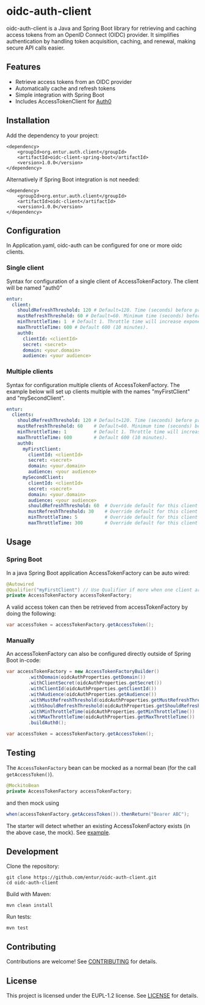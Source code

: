 # oidc-auth-client
oidc-auth-client is a Java and Spring Boot library for retrieving and caching access tokens from an OpenID Connect (OIDC) provider.
It simplifies authentication by handling token acquisition, caching, and renewal, making secure API calls easier.

## Features
* Retrieve access tokens from an OIDC provider
* Automatically cache and refresh tokens
* Simple integration with Spring Boot
* Includes AccessTokenClient for [Auth0](https://auth0.com)

## Installation
Add the dependency to your project:
```
<dependency>
    <groupId>org.entur.auth.client</groupId>
    <artifactId>oidc-client-spring-boot</artifactId>
    <version>1.0.0</version>
</dependency>
```

Alternatively if Spring Boot integration is not needed:
```
<dependency>
    <groupId>org.entur.auth.client</groupId>
    <artifactId>oidc-client</artifactId>
    <version>1.0.0</version>
</dependency>
```

## Configuration
In Application.yaml, oidc-auth can be configured for one or more oidc clients.

### Single client

Syntax for configuration of a single client of AccessTokenFactory.
The client will be named "auth0"

```yaml
entur:
  client:
    shouldRefreshThreshold: 120 # Default=120. Time (seconds) before proactive token refresh. 
    mustRefreshThreshold: 60 # Default=60. Minimum time (seconds) before forced token refresh.
    minThrottleTime: 1  # Default 1. Throttle time will increase exponentially from min to max throttle time. 
    maxThrottleTime: 600 # Default 600 (10 minutes).
    auth0:
      clientId: <clientId>
      secret: <secret>
      domain: <your.domain>
      audience: <your audience>
```

### Multiple clients
Syntax for configuration multiple clients of AccessTokenFactory.
The example below will set up clients multiple with the names "myFirstClient" and "mySecondClient".

```yaml
entur:
  clients:
    shouldRefreshThreshold: 120 # Default=120. Time (seconds) before proactive token refresh. 
    mustRefreshThreshold: 60    # Default=60. Minimum time (seconds) before forced token refresh.
    minThrottleTime: 1          # Default 1. Throttle time will increase exponentially from min to max throttle time. 
    maxThrottleTime: 600        # Default 600 (10 minutes).
    auth0:
      myFirstClient:
        clientId: <clientId>
        secret: <secret>
        domain: <your.domain>
        audience: <your audience>
      mySecondClient:
        clientId: <clientId>
        secret: <secret>
        domain: <your.domain>
        audience: <your audience>
        shouldRefreshThreshold: 60  # Override default for this client
        mustRefreshThreshold: 30    # Override default for this client
        minThrottleTime: 5          # Override default for this client
        maxThrottleTime: 300        # Override default for this client
```

## Usage

### Spring Boot
In a java Spring Boot application AccessTokenFactory can be auto wired:

```java
@Autowired
@Qualifier("myFirstClient") // Use Qualifier if more when one client are configured. 
private AccessTokenFactory accessTokenFactory;
```

A valid access token can then be retrieved from accessTokenFactory by doing the following:
```java
var accessToken = accessTokenFactory.getAccessToken();
```

### Manually
An accessTokenFactory can also be configured directly outside of Spring Boot in-code:

```java
var accessTokenFactory = new AccessTokenFactoryBuilder()
        .withDomain(oidcAuthProperties.getDomain())
        .withClientSecret(oidcAuthProperties.getSecret())
        .withClientId(oidcAuthProperties.getClientId())
        .withAudience(oidcAuthProperties.getAudience())
        .withMustRefreshThreshold(oidcAuthProperties.getMustRefreshThreshold())
        .withShouldRefreshThreshold(oidcAuthProperties.getShouldRefreshThreshold())
        .withMinThrottleTime(oidcAuthProperties.getMinThrottleTime())
        .withMaxThrottleTime(oidcAuthProperties.getMaxThrottleTime())
        .buildAuth0();

var accessToken = accessTokenFactory.getAccessToken();
```

## Testing
The `AccessTokenFactory` bean can be mocked as a normal bean (for the call `getAccessToken()`).

```java
@MockitoBean
private AccessTokenFactory accessTokenFactory;
```

and then mock using

```java
when(accessTokenFactory.getAccessToken()).thenReturn("Bearer ABC");
```

The starter will detect whether an existing AccessTokenFactory exists (in the above case, the mock). See [example](src/test/java/org/entur/auth/client/MockConfigurationTest.java).

## Development
Clone the repository:
```shell
git clone https://github.com/entur/oidc-auth-client.git
cd oidc-auth-client
```

Build with Maven:
```shell
mvn clean install
```

Run tests:
```shell
mvn test
```

## Contributing
Contributions are welcome! See [CONTRIBUTING](/CONTRIBUTING.md) for details.

## License
This project is licensed under the EUPL-1.2 license. See [LICENSE](/README.md) for details.